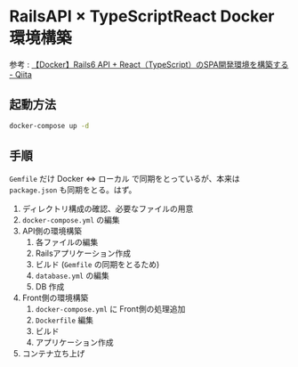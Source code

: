 # RailsAPI × TypeScriptReact Docker環境構築

参考 : [【Docker】Rails6 API + React（TypeScript）のSPA開発環境を構築する - Qiita](https://qiita.com/taki_21/items/613f6a00bc432d1c221d#3-1-%E5%90%84%E3%83%95%E3%82%A1%E3%82%A4%E3%83%AB%E3%81%AE%E7%B7%A8%E9%9B%86)

## 起動方法

```sh
docker-compose up -d
```

## 手順

`Gemfile` だけ Docker ⇔ ローカル で同期をとっているが、本来は `package.json` も同期をとる。はず。

1. ディレクトリ構成の確認、必要なファイルの用意
2. `docker-compose.yml` の編集
3. API側の環境構築
   1. 各ファイルの編集
   2. Railsアプリケーション作成
   3. ビルド (`Gemfile` の同期をとるため)
   4. `database.yml` の編集
   5. DB 作成
4. Front側の環境構築
   1. `docker-compose.yml` に Front側の処理追加
   2. `Dockerfile` 編集
   3. ビルド
   4. アプリケーション作成
5. コンテナ立ち上げ
